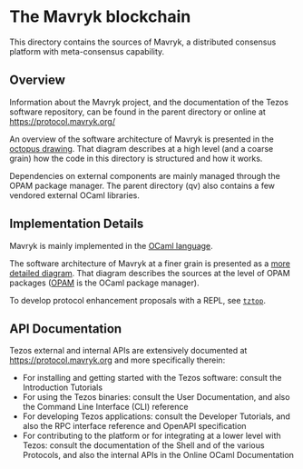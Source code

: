 # The Mavryk blockchain
This directory contains the sources of Mavryk, a distributed consensus platform with meta-consensus capability.

## Overview
<!--
- Describe the purpose of this component and how the code in this directory
  works. If needed, design rationale for its API.
- Describe the interaction of the code in this directory with the other
  components. This includes dependencies on other components, for instance.
- Describe the security model and assumptions about the crates in this
  directory.
-->

Information about the Mavryk project, and the documentation of the Tezos software repository, can be found in the parent directory or online at https://protocol.mavryk.org/

An overview of the software architecture of Mavryk is presented in the [octopus drawing](https://protocol.mavryk.org/shell/the_big_picture.html#the-big-picture).
That diagram describes at a high level (and a coarse grain) how the code in this directory is structured and how it works.

Dependencies on external components are mainly managed through the OPAM package manager. The parent directory (qv) also contains a few vendored external OCaml libraries.

## Implementation Details
<!--
- Describe how the component is modeled.
- Describe the code structure and implementation design rationale.
- Other relevant implementation details (e.g. global invariants).
- Testing specifics, if needed.
-->

Mavryk is mainly implemented in the [OCaml language](https://ocaml.org).

The software architecture of Mavryk at a finer grain is presented as a [more detailed diagram](https://protocol.mavryk.org/shell/the_big_picture.html#packages).
That diagram describes the sources at the level of OPAM packages ([OPAM](https://opam.ocaml.org) is the OCaml package manager).

To develop protocol enhancement proposals with a REPL, see [`tztop`](./tooling/tztop/README.md).

## API Documentation
<!--
- Link to the external API.
- For the top-level source directory, link to the most important APIs within.
-->

Tezos external and internal APIs are extensively documented at https://protocol.mavryk.org and more specifically therein:
- For installing and getting started with the Tezos software: consult the Introduction Tutorials
- For using the Tezos binaries: consult the User Documentation, and also the Command Line Interface (CLI) reference
- For developing Tezos applications: consult the Developer Tutorials, and also the RPC interface reference and OpenAPI specification
- For contributing to the platform or for integrating at a lower level with Tezos: consult the documentation of the Shell and of the various Protocols, and also the internal APIs in the Online OCaml Documentation
